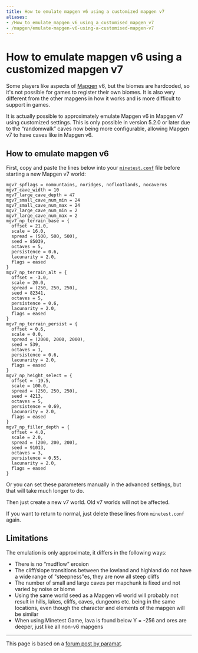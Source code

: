 ```yaml
---
title: How to emulate mapgen v6 using a customized mapgen v7
aliases:
- /How_to_emulate_mapgen_v6_using_a_customised_mapgen_v7
- /mapgen/emulate-mapgen-v6-using-a-customised-mapgen-v7
---
```


# How to emulate mapgen v6 using a customized mapgen v7
Some players like aspects of [Mapgen](/for-creators/mapgen) v6, but the biomes are hardcoded, so it's not possible for games to register their own biomes. It is also very different from the other mapgens in how it works and is more difficult to support in games.

It is actually possible to approximately emulate Mapgen v6 in Mapgen v7 using customized settings. This is only possible in version 5.2.0 or later due to the “randomwalk” caves now being more configurable, allowing Mapgen v7 to have caves like in Mapgen v6.

How to emulate mapgen v6
------------------------

First, copy and paste the lines below into your [`minetest.conf`](/for-players/minetest-conf) file before starting a new Mapgen v7 world:

```
mgv7_spflags = nomountains, noridges, nofloatlands, nocaverns
mgv7_cave_width = 10
mgv7_large_cave_depth = 47
mgv7_small_cave_num_min = 24
mgv7_small_cave_num_max = 24
mgv7_large_cave_num_min = 2
mgv7_large_cave_num_max = 2
mgv7_np_terrain_base = {
  offset = 21.0,
  scale = 16.0,
  spread = (500, 500, 500),
  seed = 85039,
  octaves = 5,
  persistence = 0.6,
  lacunarity = 2.0,
  flags = eased
}
mgv7_np_terrain_alt = {
  offset = -3.0,
  scale = 20.0,
  spread = (250, 250, 250),
  seed = 82341,
  octaves = 5,
  persistence = 0.6,
  lacunarity = 2.0,
  flags = eased
}
mgv7_np_terrain_persist = {
  offset = 0.6,
  scale = 0.0,
  spread = (2000, 2000, 2000),
  seed = 539,
  octaves = 1,
  persistence = 0.6,
  lacunarity = 2.0,
  flags = eased
}
mgv7_np_height_select = {
  offset = -19.5,
  scale = 100.0,
  spread = (250, 250, 250),
  seed = 4213,
  octaves = 5,
  persistence = 0.69,
  lacunarity = 2.0,
  flags = eased
}
mgv7_np_filler_depth = {
  offset = 4.0,
  scale = 2.0,
  spread = (200, 200, 200),
  seed = 91013,
  octaves = 3,
  persistence = 0.55,
  lacunarity = 2.0,
  flags = eased
}

```


Or you can set these parameters manually in the advanced settings, but that will take much longer to do.

Then just create a new v7 world. Old v7 worlds will not be affected.

If you want to return to normal, just delete these lines from `minetest.conf` again.

Limitations
-----------

The emulation is only approximate, it differs in the following ways:

*   There is no “mudflow” erosion
*   The cliff/slope transitions between the lowland and highland do not have a wide range of "steepness"es, they are now all steep cliffs
*   The number of small and large caves per mapchunk is fixed and not varied by noise or biome
*   Using the same world seed as a Mapgen v6 world will probably not result in hills, lakes, cliffs, caves, dungeons etc. being in the same locations, even though the character and elements of the mapgen will be similar
*   When using Minetest Game, lava is found below Y = -256 and ores are deeper, just like all non-v6 mapgens

* * *

This page is based on a [forum post by paramat](https://forum.luanti.org/viewtopic.php?f=3&t=24831).
